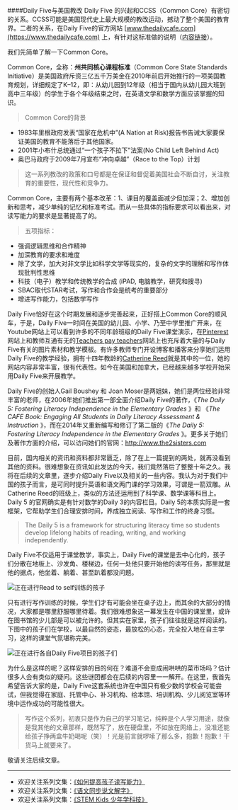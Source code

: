 ####Daily Five与美国教改
Daily Five 的兴起和CCSS（Common Core）有密切的关系。CCSS可能是美国现代史上最大规模的教改运动，撼动了整个美国的教育界。二者的关系，在Daily Five的官方网站 [www.thedailycafe.com](https://www.thedailycafe.com) 上，有针对这标准做的说明（[内容链接](https://www.thedailycafe.com/daily-5/national-standards)）。

我们先简单了解一下Common Core。

Common Core，全称：**州共同核心课程标准**（Common Core State Standards Initiative）是美国政府斥资三亿五千万美金在2010年前后开始推行的一项美国教育规划，详细规定了K–12，即：从幼儿园到12年级（相当于国内从幼儿园大班到高中三年级）的学生于各个年级结束之时，在英语文学和数学方面应该掌握的知识。

>Common Core的背景
* 1983年里根政府发表“国家在危机中”(A Nation at Risk)报告书告诫大家要保证美国的教育不能落后于其他国家。
* 2001年小布什总统通过“一个孩子不拉下”法案(No Child Left Behind Act)
* 奥巴马政府于2009年7月宣布“冲向卓越”（Race to the Top）计划

>这一系列教改的政策和口号都是在保证和督促着美国社会不断自讨，关注教育的重要性，现代性和竞争力。

Common Core，主要有两个基本改革：1、课目的覆盖面减少但加深；2、增加创新和思考，减少单纯的记忆和标准考试。而从一些具体的指标要求可以看出来，对读写能力的要求是显著提高了的。

>五项指标：
* 强调逻辑思维和合作精神
* 加深教育的要求和难度
* 除了文学，加大对非文学比如科学文学等现实的，复杂的文字的理解和写作体现批判性思维
* 科技（电子）教学和传统教学的合成 (iPAD, 电脑教学，研究和搜寻)
* SBAC取代STAR考试，写作和合作会是统考的重要部分
*   增进写作能力，包括数学写作

Daily Five恰好在这个时期发展和逐步完善起来，正好搭上Common Core的顺风车，于是，Daily Five一时间在美国的幼儿园、小学、乃至中学里推广开来，在Youtube网站上可以看到许多的不同年龄班级的Daily Five课堂演示，在[Pinterest](http://pinterest.com)网站上和教师互通有无的[Teachers pay teachers](https://www.teacherspayteachers.com/)网站上也充斥着大量的与Daily Five有关的图片素材和教学模板。有许多教师专门开设博客和播客来分享她们运用Daily Five的教学经验，拥有十四年教龄的[Catherine Reed](http://brownbagteacher.com)就是其中的一位，她的网站内容非常丰富，很有代表性。如今在美国和加拿大，已经越来越多学校开始采用Daily Five来开展教学。

Daily Five的创始人Gail Boushey 和 Joan Moser是两姐妹，她们是两位经验非常丰富的老师，在2006年她们推出第一部全面介绍Daily Five的著作，《*The Daily 5: Fostering Literacy Independence in the Elementary Grades* 》和 《*The CAFE Book: Engaging All Students in Daily Literacy Assessment & Instruction* 》，而在2014年又重新编写和修订了第二版的《*The Daily 5: Fostering Literacy Independence in the Elementary Grades* 》。更多关于她们及著作方面的介绍，可以访问她们的官网：http://www.the2sisters.com 

目前，国内相关的资讯和资料都非常匮乏，除了在上一篇提到的两处，就再没看到其他的资料。很难想象在资讯如此发达的今天，我们竟然落后了整整十年之久。我将在后续的文章里，逐步介绍Daily Five以及相关的一些内容。我认为对于我们中国的孩子而言，是可同时提升英语和语文两门课的学习效果，可谓是一箭双雕。从Catherine Reed的班级上，类似的方法还运用到了科学课、数学课等科目上。Daily 5 的官网确实是有针对数学的Daily 3的内容栏目。Daily 5的本质实际是一套框架，它帮助学生们合理安排时间，养成独立阅读、写作和工作的终身习惯。

>The Daily 5 is a framework for structuring literacy time so students develop lifelong habits of reading, writing, and working independently.

Daily Five不仅适用于课堂教学，事实上，Daily Five的课堂是去中心化的，孩子们分散在地板上、沙发角、楼梯边，任何一处他只要开始他的读写任务，那里就是他的据点，他坐着、躺着、甚至趴着都没问题。

![正在进行Read to self训练的孩子](http://upload-images.jianshu.io/upload_images/275449-4f867ca3d0b0590f.png?imageMogr2/auto-orient/strip%7CimageView2/2/w/1240)

只有进行写作训练的时候，学生们才有可能会坐在桌子边上，而其余的大部分的情况，大家都是哪里舒服哪里待着。我们很难想象这一幕发生在中国的课堂里，或许在图书馆的少儿部是可以被允许的。但其实在家里，孩子们往往就是这样阅读的。下图中的孩子们在学校，以最自然的姿态，最放松的心态，完全投入地在自主学习，这样的课堂气氛堪称完美。

![正在进行各自Daily Five项目的孩子们](http://upload-images.jianshu.io/upload_images/275449-ec1d5201da874a24.jpg?imageMogr2/auto-orient/strip%7CimageView2/2/w/1240)

为什么是这样的呢？这样安排的目的何在？难道不会变成闹哄哄的菜市场吗？估计很多人会有类似的疑问。这些谜团都会在后续的内容里一一解开。在这里，我首先希望告诉大家的是，Daily Five这套系统也许在中国只有极少数的学校会可能尝试，但我觉得在家庭、托管中心、补习机构、绘本馆、培训机构、少儿阅览室等环境中运作成功的可能性很大。

> 写作这个系列，初衷只是作为自己的学习笔记，纯粹是个人学习用途，就像是我其他的文章那样，既然写了，放在硬盘里，不如放在网络上，没准还能给孩子挣两盒牛奶喝呢（笑）！光是前言就啰嗦了那么多，抱歉！抱歉！干货马上就要来了。

敬请关注后续文章。

-------
* 欢迎关注系列文集：[《如何提高孩子读写能力》](http://www.jianshu.com/nb/8869173)
* 欢迎关注系列文集：[《语文同步说文解字》](http://www.jianshu.com/notebooks/6718880)
* 欢迎关注系列文集：[《STEM Kids 少年学科技》](http://www.jianshu.com/nb/10476879)
